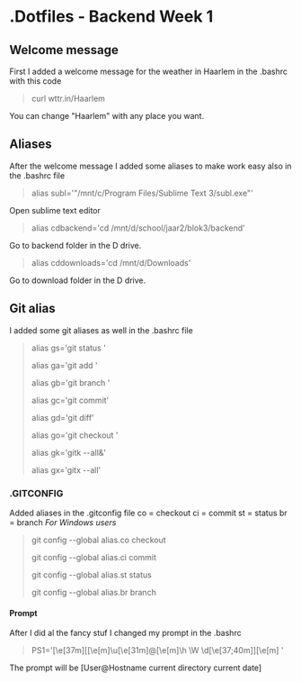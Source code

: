 # .Dotfiles - Backend Week 1

## Welcome message
First I added a welcome message for the weather in Haarlem in the .bashrc with this code
> curl wttr.in/Haarlem

You can change "Haarlem" with any place you want. 

## Aliases
After the welcome message I added some aliases to make work easy also in the .bashrc file
> alias subl='"/mnt/c/Program Files/Sublime Text 3/subl.exe"'

Open sublime text editor

> alias cdbackend='cd /mnt/d/school/jaar2/blok3/backend'

Go to backend folder in the D drive.
> alias cddownloads='cd /mnt/d/Downloads'

Go to download folder in the D drive.

## Git alias
I added some git aliases as well in the .bashrc file 
> alias gs='git status '
>
> alias ga='git add '
>
> alias gb='git branch '
>
> alias gc='git commit'
>
> alias gd='git diff'
>
> alias go='git checkout '
>
> alias gk='gitk --all&'
>
> alias gx='gitx --all'

### .GITCONFIG
Added aliases in the .gitconfig file
	co = checkout
        ci = commit
        st = status
        br = branch
*For Windows users*
> git config --global alias.co checkout
>
> git config --global alias.ci commit
>
> git config --global alias.st status
>
> git config --global alias.br branch

#### Prompt
After I did al the fancy stuf I changed my prompt in the .bashrc
> PS1='\[\e[37m\][\[\e[m\]\u\[\e[31m\]@\[\e[m\]\h \W \d\[\e[37;40m\]]\[\e[m\] '

The prompt will be [User@Hostname current directory current date]
